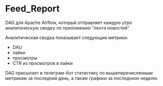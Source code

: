# Feed_Report
DAG для Apache Airflow, который отправляет каждую утро аналитическую сводку по приложению "лента новостей"

Аналитическая сводка показывает следующие метрики:

- DAU 
- лайки 
- просмотры 
- CTR из просмотров в лайки 

DAG присылает в телеграм-бот статистику по вышеперечисленным метрикам за последний день, а также графики за последнюю неделю. 

